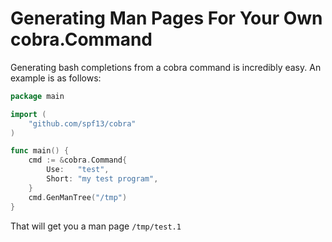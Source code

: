# Generating Man Pages For Your Own cobra.Command

Generating bash completions from a cobra command is incredibly easy. An example is as follows:

```go
package main

import (
	"github.com/spf13/cobra"
)

func main() {
	cmd := &cobra.Command{
		Use:   "test",
		Short: "my test program",
	}
	cmd.GenManTree("/tmp")
}
```

That will get you a man page `/tmp/test.1`
